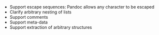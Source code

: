- Support escape sequences: Pandoc allows any character to be escaped
- Clarify arbitrary nesting of lists
- Support comments
- Support meta-data 
- Support extraction of arbitrary structures
